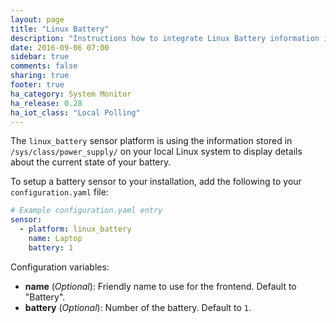 ```yaml
---
layout: page
title: "Linux Battery"
description: "Instructions how to integrate Linux Battery information into Home Assistant."
date: 2016-09-06 07:00
sidebar: true
comments: false
sharing: true
footer: true
ha_category: System Monitor
ha_release: 0.28
ha_iot_class: "Local Polling"
---
```


The `linux_battery` sensor platform is using the information stored in `/sys/class/power_supply/` on your local Linux system to display details about the current state of your battery. 

To setup a battery sensor to your installation, add the following to your `configuration.yaml` file:

```yaml
# Example configuration.yaml entry
sensor:
  - platform: linux_battery
    name: Laptop
    battery: 1
```

Configuration variables:

- **name** (*Optional*): Friendly name to use for the frontend. Default to "Battery".
- **battery** (*Optional*): Number of the battery. Default to `1`.

